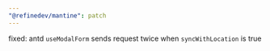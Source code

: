 ```yaml
---
"@refinedev/mantine": patch
---
```


fixed: antd `useModalForm` sends request twice when `syncWithLocation` is true
